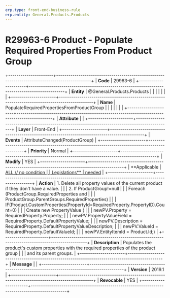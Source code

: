 ```yaml
---
erp.type: front-end-business-rule
erp.entity: General.Products.Products
---
```


# R29963-6 Product - Populate Required Properties From Product Group
+----------------------+-----------------------------------------------------------------------------------------------+
| **Code**             | 29963-6                                                                                       |
+----------------------+-----------------------------------------------------------------------------------------------+
| **Entity**           | @General.Products.Products                                                                                       |
|                      |                                                                                               |
|                      |                                                                                               |
+----------------------+-----------------------------------------------------------------------------------------------+
| **Name**             | PopulateRequiredPropertiesFromProductGroup                                                    |
|                      |                                                                                               |
|                      |                                                                                               |
+----------------------+-----------------------------------------------------------------------------------------------+
| **Attribute**        |                                                                                               |
+----------------------+-----------------------------------------------------------------------------------------------+
| **Layer**            | Front-End                                                                                     |
+----------------------+-----------------------------------------------------------------------------------------------+
| **Events**           | AttributeChanged(ProductGroup)                                                                |
+----------------------+-----------------------------------------------------------------------------------------------+
| **Priority**         | Normal                                                                                        |
+----------------------+-----------------------------------------------------------------------------------------------+
| **Modify**           | YES                                                                                           |
+----------------------+-----------------------------------------------------------------------------------------------+
| **Applicable         | [ALL // no condition                                                                          |
| Legislations**       | needed](https://confluence.erp.net/display/techdoc/Country+Specific+Functionality)            |
+----------------------+-----------------------------------------------------------------------------------------------+
| **Action**           | 1.  Delete all property values of the current product if they don\'t have a value.            |
|                      | 2.  If ProductGroup!=null                                                                     |
|                      |     Foreach (ProductGroup.RequiredProperties and                                              |
|                      |     ProductGroup.ParentGroups.RequiredProperties)                                             |
|                      |     IF(Product.CustomProperties(PropertyId=RequiredProperty.PropertyID).Count=0)              |
|                      |     Create new PropertyValue (                                                                |
|                      |     newPV.Property = RequiredProperty.Property;                                               |
|                      |     newPV.PropertyValueField = RequiredProperty.DefaultPropertyValue;                         |
|                      |     newPV.Description = RequiredProperty.DefaultPropertyValueDescription;                     |
|                      |     newPV.ValueId = RequiredProperty.DefaultValueId;                                          |
|                      |     newPV.EntityItemId = Product.Id;)                                                         |
+----------------------+-----------------------------------------------------------------------------------------------+
| **Description**      | Populates the product\'s custom properties with the required properties of the product group  |
|                      | and its parent groups.                                                                        |
+----------------------+-----------------------------------------------------------------------------------------------+
| **Message**          |                                                                                               |
+----------------------+-----------------------------------------------------------------------------------------------+
| **Version**          | 2019.1                                                                                        |
+----------------------+-----------------------------------------------------------------------------------------------+
| **Revocable**        | YES                                                                                           |
+----------------------+-----------------------------------------------------------------------------------------------+

  

  

  
